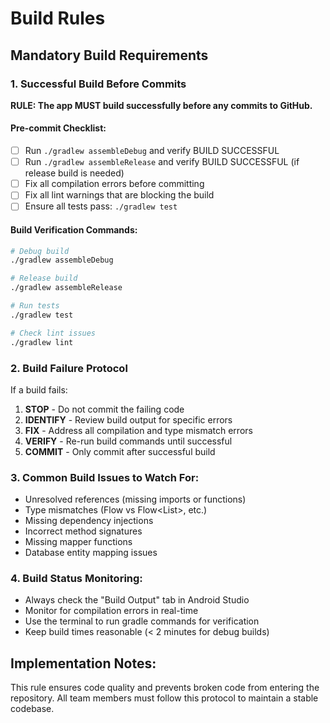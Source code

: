 # Build Rules

## Mandatory Build Requirements

### 1. Successful Build Before Commits
**RULE: The app MUST build successfully before any commits to GitHub.**

#### Pre-commit Checklist:
- [ ] Run `./gradlew assembleDebug` and verify BUILD SUCCESSFUL
- [ ] Run `./gradlew assembleRelease` and verify BUILD SUCCESSFUL (if release build is needed)
- [ ] Fix all compilation errors before committing
- [ ] Fix all lint warnings that are blocking the build
- [ ] Ensure all tests pass: `./gradlew test`

#### Build Verification Commands:
```bash
# Debug build
./gradlew assembleDebug

# Release build
./gradlew assembleRelease

# Run tests
./gradlew test

# Check lint issues
./gradlew lint
```

### 2. Build Failure Protocol
If a build fails:

1. **STOP** - Do not commit the failing code
2. **IDENTIFY** - Review build output for specific errors
3. **FIX** - Address all compilation and type mismatch errors
4. **VERIFY** - Re-run build commands until successful
5. **COMMIT** - Only commit after successful build

### 3. Common Build Issues to Watch For:
- Unresolved references (missing imports or functions)
- Type mismatches (Flow<Unit> vs Flow<List<T>>, etc.)
- Missing dependency injections
- Incorrect method signatures
- Missing mapper functions
- Database entity mapping issues

### 4. Build Status Monitoring:
- Always check the "Build Output" tab in Android Studio
- Monitor for compilation errors in real-time
- Use the terminal to run gradle commands for verification
- Keep build times reasonable (< 2 minutes for debug builds)

## Implementation Notes:
This rule ensures code quality and prevents broken code from entering the repository. All team members must follow this protocol to maintain a stable codebase.
